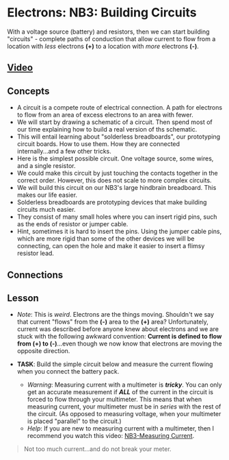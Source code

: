 # Electrons: NB3: Building Circuits
With a voltage source (battery) and resistors, then we can start building "circuits" - complete paths of conduction that allow current to flow from a location with *less* electrons **(+)** to a location with *more* electrons **(-)**.

## [Video](https://vimeo.com/1030783826)

## Concepts
- A circuit is a compete route of electrical connection. A path for electrons to flow from an area of excess electrons to an area with fewer.
- We will start by drawing a schematic of a circuit. Then spend most of our time explaining how to build a real version of ths schematic.
- This will entail learning about "solderless breadboards", our prototyping circuit boards. How to use them. How they are connected internally...and a few other tricks.
- Here is the simplest possible circuit. One voltage source, some wires, and a single resistor.
- We could make this circuit by just touching the contacts together in the correct order. However, this does not scale to more complex circuits.
- We will build this circuit on our NB3's large hindbrain breadboard. This makes our life easier.
- Solderless breadboards are prototyping devices that make building circuits much easier.
- They consist of many small holes where you can insert rigid pins, such as the ends of resistor or jumper cable.
- Hint, sometimes it is hard to insert the pins. Using the jumper cable pins, which are more rigid than some of the other devices we will be connecting, can open the hole and make it easier to insert a flimsy resistor lead.

## Connections

## Lesson

- *Note*: This is *weird*. Electrons are the things moving. Shouldn't we say that current "flows" from the **(-)** area to the **(+)** area? Unfortunately, current was described before anyone knew about electrons and we are stuck with the following awkward convention: **Current is defined to flow from (+) to (-)**...even though we now know that electrons are moving the opposite direction.

- **TASK**: Build the simple circuit below and measure the current flowing when you connect the battery pack.
  - *Warning*: Measuring current with a multimeter is ***tricky***. You can only get an accurate measurement if ***ALL*** of the current in the circuit is forced to flow through your multimeter. This means that when measuring current, your multimeter must be in *series* with the rest of the circuit. (As opposed to measuring voltage, when your multimeter is placed "parallel" to the circuit.)
  - *Help*: If you are new to measuring current with a multimeter, then I recommend you watch this video: [NB3-Measuring Current](https://vimeo.com/??????).
> Not too much current...and do not break your meter.
